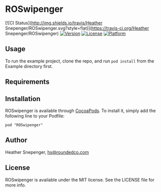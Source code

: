 # ROSwipenger

[![CI Status](http://img.shields.io/travis/Heather Snepenger/ROSwipenger.svg?style=flat)](https://travis-ci.org/Heather Snepenger/ROSwipenger)
[![Version](https://img.shields.io/cocoapods/v/ROSwipenger.svg?style=flat)](http://cocoadocs.org/docsets/ROSwipenger)
[![License](https://img.shields.io/cocoapods/l/ROSwipenger.svg?style=flat)](http://cocoadocs.org/docsets/ROSwipenger)
[![Platform](https://img.shields.io/cocoapods/p/ROSwipenger.svg?style=flat)](http://cocoadocs.org/docsets/ROSwipenger)

## Usage

To run the example project, clone the repo, and run `pod install` from the Example directory first.

## Requirements

## Installation

ROSwipenger is available through [CocoaPods](http://cocoapods.org). To install
it, simply add the following line to your Podfile:

    pod "ROSwipenger"

## Author

Heather Snepenger, hs@roundedco.com

## License

ROSwipenger is available under the MIT license. See the LICENSE file for more info.

